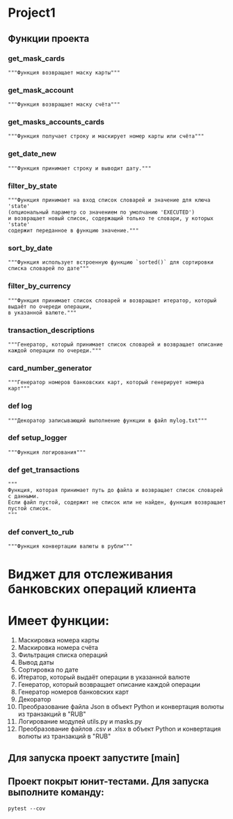 # Project1
## Функции проекта
### get_mask_cards
    """Функция возвращает маску карты"""

### get_mask_account
    """Функция возвращает маску счёта"""

### get_masks_accounts_cards
    """Функция получает строку и маскирует номер карты или счёта"""

### get_date_new
    """Функция принимает строку и выводит дату."""

### filter_by_state
    """Функция принимает на вход список словарей и значение для ключа 'state'
    (опциональный параметр со значением по умолчанию 'EXECUTED')
    и возвращает новый список, содержащий только те словари, у которыx 'state' 
    содержит переданное в функцию значение."""

### sort_by_date
    """Функция использует встроенную функцию `sorted()` для сортировки списка словарей по дате"""

### filter_by_currency
    """Функция принимает список словарей и возвращает итератор, который выдаёт по очереди операции,
    в указанной валюте."""

### transaction_descriptions
    """Генератор, который принимает список словарей и возвращает описание каждой операции по очереди."""

### card_number_generator
    """Генератор номеров банковских карт, который генерирует номера карт"""

### def log
    """Декоратор записывающий выполнение функции в файл mylog.txt"""

### def setup_logger
    """Функция логирования"""

### def get_transactions
    """
    Функция, которая принимает путь до файла и возвращает список словарей с данными.
    Если файл пустой, содержит не список или не найден, функция возвращает пустой список.
    """

### def convert_to_rub
    """Функция конвертации валюты в рубли"""


# Виджет для отслеживания банковских операций клиента
# Имеет функции:
1. Маскировка номера карты
2. Маскировка номера счёта
3. Фильтрация списка операций
4. Вывод даты
5. Сортировка по дате
6. Итератор, который выдаёт операции в указанной валюте
7. Генератор, который возвращает описание каждой операции
8. Генератор номеров банковских карт
9. Декоратор
10. Преобразование файла Json в объект Python и конвертация волюты из транзакций в "RUB"
11. Логирование модулей utils.py и masks.py
12. Преобразование файлов .csv и .xlsx в объект Python и конвертация волюты из транзакций в "RUB"
## Для запуска проект запустите [main]
## Проект покрыт юнит-тестами. Для запуска выполните команду:
```
pytest --cov
```